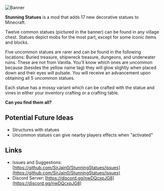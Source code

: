 ![Banner](https://cdn.modrinth.com/data/cached_images/15bf172b60141e9b8e4bab98e4af4d4b396c7685_0.webp)

**Stunning Statues** is a mod that adds 17 new decorative statues to Minecraft.

Twelve common statues (pictured in the banner) can be found in any village chest. Statues depict mobs for the most part, except for some iconic items and blocks. 

Five uncommon statues are rarer and can be found in the following locations: Buried treasure, shipwreck treasure, dungeons, and underwater ruins. These are not from Vanilla. You'll know which ones are uncommon because (besides the yellow name tag) they will glow slightly when placed down and their eyes will pulsate. You will receive an advancement upon obtaining all 5 uncommon statues.

Each statue has a mossy variant which can be crafted with the statue and vines in either your inventory crafting or a crafting table. 

**Can you find them all?**

## Potential Future Ideas 
- Structures with statues
- Uncommon statues can give nearby players effects when "activated"

## Links
- Issues and Suggestions: [https://github.com/SirJain0/StunningStatues/issues](https://github.com/SirJain0/StunningStatues/issues)
- Discord Server: [https://discord.gg/nwDQcxpJG8](https://discord.gg/nwDQcxpJG8)
